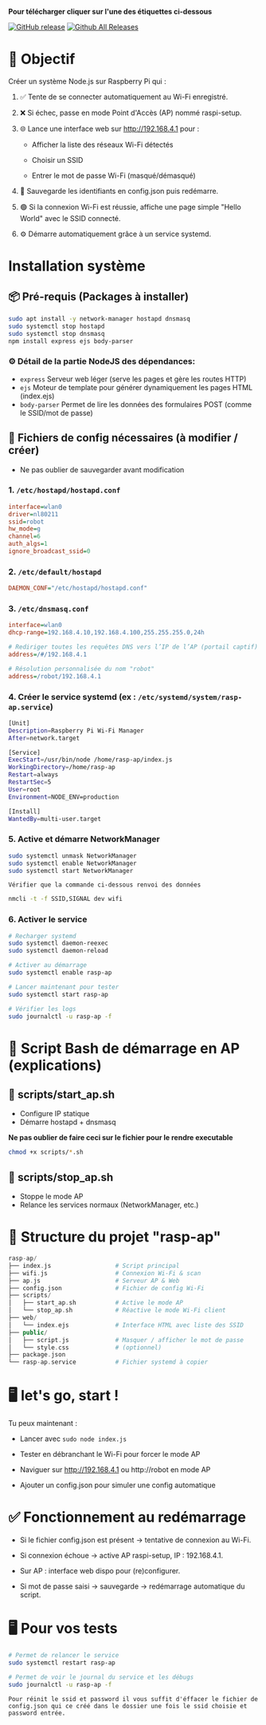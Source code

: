 **Pour télécharger cliquer sur l'une des étiquettes ci-dessous**

[![GitHub release](https://img.shields.io/github/v/release/Casimodo/rasp-ap.svg)](https://github.com/Casimodo/rasp-ap/releases)
[![Github All Releases](https://img.shields.io/github/downloads/Casimodo/rasp-ap/total.svg)](https://github.com/Casimodo/rasp-ap/releases)

# 🧩 Objectif
Créer un système Node.js sur Raspberry Pi qui :

1. ✅ Tente de se connecter automatiquement au Wi-Fi enregistré.

2. ❌ Si échec, passe en mode Point d'Accès (AP) nommé raspi-setup.

3. 🌐 Lance une interface web sur http://192.168.4.1 pour :
    - Afficher la liste des réseaux Wi-Fi détectés

    - Choisir un SSID

    - Entrer le mot de passe Wi-Fi (masqué/démasqué)

4. 🔁 Sauvegarde les identifiants en config.json puis redémarre.

5. 🟢 Si la connexion Wi-Fi est réussie, affiche une page simple "Hello World" avec le SSID connecté.

6. ⚙️ Démarre automatiquement grâce à un service systemd.



# Installation système

## 📦 Pré-requis (Packages à installer)

```bash
sudo apt install -y network-manager hostapd dnsmasq
sudo systemctl stop hostapd
sudo systemctl stop dnsmasq
npm install express ejs body-parser
```

### ⚙️ Détail de la partie NodeJS des dépendances:

- ``express``	Serveur web léger (serve les pages et gère les routes HTTP)
- ``ejs``	Moteur de template pour générer dynamiquement les pages HTML (index.ejs)
- ``body-parser``	Permet de lire les données des formulaires POST (comme le SSID/mot de passe)

## 🔧 Fichiers de config nécessaires (à modifier / créer)
 * Ne pas oublier de sauvegarder avant modification 

### 1. `` /etc/hostapd/hostapd.conf ``

```ini
interface=wlan0
driver=nl80211
ssid=robot
hw_mode=g
channel=6
auth_algs=1
ignore_broadcast_ssid=0
```

### 2. ``/etc/default/hostapd ``

```ini
DAEMON_CONF="/etc/hostapd/hostapd.conf"
```

### 3. ``/etc/dnsmasq.conf ``

```ini
interface=wlan0
dhcp-range=192.168.4.10,192.168.4.100,255.255.255.0,24h

# Rediriger toutes les requêtes DNS vers l’IP de l’AP (portail captif)
address=/#/192.168.4.1

# Résolution personnalisée du nom "robot"
address=/robot/192.168.4.1
```

### 4. Créer le service systemd (ex : ``/etc/systemd/system/rasp-ap.service``)

```bash
[Unit]
Description=Raspberry Pi Wi-Fi Manager
After=network.target

[Service]
ExecStart=/usr/bin/node /home/rasp-ap/index.js
WorkingDirectory=/home/rasp-ap
Restart=always
RestartSec=5
User=root
Environment=NODE_ENV=production

[Install]
WantedBy=multi-user.target
```

### 5. Active et démarre NetworkManager

```bash
sudo systemctl unmask NetworkManager
sudo systemctl enable NetworkManager
sudo systemctl start NetworkManager
```

`` Vérifier que la commande ci-dessous renvoi des données ``
```bash
nmcli -t -f SSID,SIGNAL dev wifi
```

### 6. Activer le service

```bash
# Recharger systemd
sudo systemctl daemon-reexec
sudo systemctl daemon-reload

# Activer au démarrage
sudo systemctl enable rasp-ap

# Lancer maintenant pour tester
sudo systemctl start rasp-ap

# Vérifier les logs
sudo journalctl -u rasp-ap -f
```



# 🔄 Script Bash de démarrage en AP (explications)

## 📄 scripts/start_ap.sh
- Configure IP statique
- Démarre hostapd + dnsmasq

**Ne pas oublier de faire ceci sur le fichier pour le rendre executable**
```bash
chmod +x scripts/*.sh
```

## 📄 scripts/stop_ap.sh
- Stoppe le mode AP
- Relance les services normaux (NetworkManager, etc.)



# 📂 Structure du projet "rasp-ap"
```php
rasp-ap/
├── index.js                  # Script principal
├── wifi.js                   # Connexion Wi-Fi & scan
├── ap.js                     # Serveur AP & Web
├── config.json               # Fichier de config Wi-Fi
├── scripts/
│   ├── start_ap.sh           # Active le mode AP
│   └── stop_ap.sh            # Réactive le mode Wi-Fi client
├── web/
│   └── index.ejs             # Interface HTML avec liste des SSID
├── public/
│   ├── script.js             # Masquer / afficher le mot de passe
│   └── style.css             # (optionnel)
├── package.json
└── rasp-ap.service           # Fichier systemd à copier

```



# 🖥️ let's go, start !

Tu peux maintenant :

- Lancer avec ``sudo node index.js``

- Tester en débranchant le Wi-Fi pour forcer le mode AP

- Naviguer sur http://192.168.4.1 ou http://robot en mode AP

- Ajouter un config.json pour simuler une config automatique



# ✅ Fonctionnement au redémarrage

- Si le fichier config.json est présent → tentative de connexion au Wi-Fi.

- Si connexion échoue → active AP raspi-setup, IP : 192.168.4.1.

- Sur AP : interface web dispo pour (re)configurer.

- Si mot de passe saisi → sauvegarde → redémarrage automatique du script.

# 🖥️ Pour vos tests
```bash
# Permet de relancer le service
sudo systemctl restart rasp-ap
```

```bash
# Permet de voir le journal du service et les débugs
sudo journalctl -u rasp-ap -f
```
``Pour réinit le ssid et password il vous suffit d'éffacer le fichier de config.json qui ce créé dans le dossier une fois le ssid choisie et password entrée.``